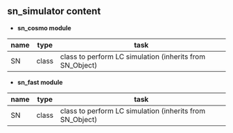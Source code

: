 ## sn_simulator content ##

* **sn_cosmo module**

|name | type | task|
|----|----|----|
|SN | class | class to perform LC simulation (inherits from SN_Object)|

* **sn_fast module**

|name | type | task|
|----|----|----|
|SN | class |class to perform LC simulation (inherits from SN_Object)|